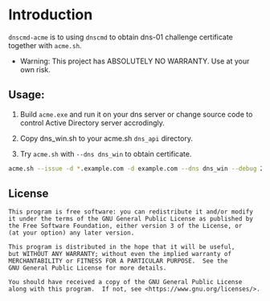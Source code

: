 # Introduction
`dnscmd-acme` is to using `dnscmd` to obtain dns-01 challenge certificate  together with `acme.sh`.

- Warning: This project has ABSOLUTELY NO WARRANTY. Use at your own risk.

## Usage: 

1. Build `acme.exe` and run it on your dns server or change source code to control Active Directory server accrodingly.

2. Copy dns_win.sh to your acme.sh `dns_api` directory.

3. Try `acme.sh` with `--dns dns_win` to obtain certificate.

```bash
acme.sh --issue -d *.example.com -d example.com --dns dns_win --debug 2 
```

## License

    This program is free software: you can redistribute it and/or modify
    it under the terms of the GNU General Public License as published by
    the Free Software Foundation, either version 3 of the License, or
    (at your option) any later version.

    This program is distributed in the hope that it will be useful,
    but WITHOUT ANY WARRANTY; without even the implied warranty of
    MERCHANTABILITY or FITNESS FOR A PARTICULAR PURPOSE.  See the
    GNU General Public License for more details.

    You should have received a copy of the GNU General Public License
    along with this program.  If not, see <https://www.gnu.org/licenses/>.
